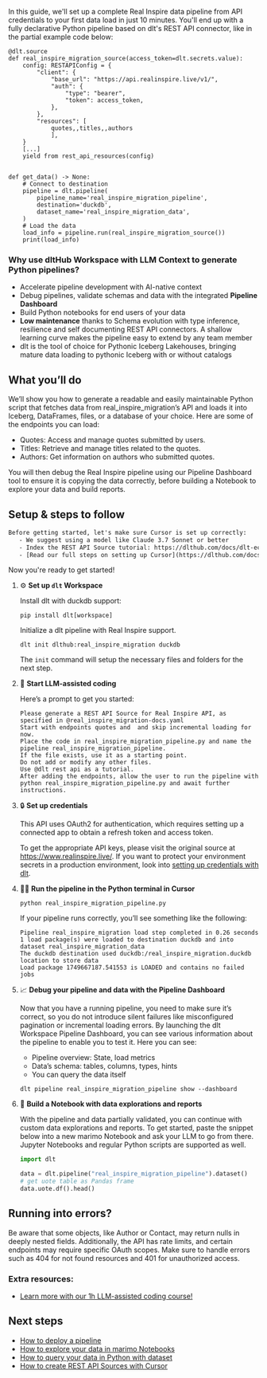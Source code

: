 In this guide, we'll set up a complete Real Inspire data pipeline from API credentials to your first data load in just 10 minutes. You'll end up with a fully declarative Python pipeline based on dlt's REST API connector, like in the partial example code below:

```python-outcome
@dlt.source
def real_inspire_migration_source(access_token=dlt.secrets.value):
    config: RESTAPIConfig = {
        "client": {
            "base_url": "https://api.realinspire.live/v1/",
            "auth": {
                "type": "bearer",
                "token": access_token,
            },
        },
        "resources": [
            quotes,,titles,,authors
            ],
    }
    [...]
    yield from rest_api_resources(config)


def get_data() -> None:
    # Connect to destination
    pipeline = dlt.pipeline(
        pipeline_name='real_inspire_migration_pipeline',
        destination='duckdb',
        dataset_name='real_inspire_migration_data', 
    )
    # Load the data
    load_info = pipeline.run(real_inspire_migration_source())
    print(load_info) 
```

### Why use dltHub Workspace with LLM Context to generate Python pipelines?

- Accelerate pipeline development with AI-native context
- Debug pipelines, validate schemas and data with the integrated **Pipeline Dashboard**
- Build Python notebooks for end users of your data
- **Low maintenance** thanks to Schema evolution with type inference, resilience and self documenting REST API connectors. A shallow learning curve makes the pipeline easy to extend by any team member
- dlt is the tool of choice for Pythonic Iceberg Lakehouses, bringing mature data loading to pythonic Iceberg with or without catalogs

## What you’ll do

We’ll show you how to generate a readable and easily maintainable Python script that fetches data from real_inspire_migration’s API and loads it into Iceberg, DataFrames, files, or a database of your choice. Here are some of the endpoints you can load:

- Quotes: Access and manage quotes submitted by users.
- Titles: Retrieve and manage titles related to the quotes.
- Authors: Get information on authors who submitted quotes.

You will then debug the Real Inspire pipeline using our Pipeline Dashboard tool to ensure it is copying the data correctly, before building a Notebook to explore your data and build reports.

## Setup & steps to follow

```default
Before getting started, let's make sure Cursor is set up correctly:
   - We suggest using a model like Claude 3.7 Sonnet or better
   - Index the REST API Source tutorial: https://dlthub.com/docs/dlt-ecosystem/verified-sources/rest_api/ and add it to context as **@dlt rest api**
   - [Read our full steps on setting up Cursor](https://dlthub.com/docs/dlt-ecosystem/llm-tooling/cursor-restapi#23-configuring-cursor-with-documentation)
```

Now you're ready to get started!

1. ⚙️ **Set up `dlt` Workspace**
    
    Install dlt with duckdb support:
    ```shell
    pip install dlt[workspace]
    ```

    Initialize a dlt pipeline with Real Inspire support.
    ```shell
    dlt init dlthub:real_inspire_migration duckdb
    ```

    The `init` command will setup the necessary files and folders for the next step.
    
2. 🤠 **Start LLM-assisted coding**
    
    Here’s a prompt to get you started:
    
    ```prompt
    Please generate a REST API Source for Real Inspire API, as specified in @real_inspire_migration-docs.yaml 
    Start with endpoints quotes and  and skip incremental loading for now. 
    Place the code in real_inspire_migration_pipeline.py and name the pipeline real_inspire_migration_pipeline. 
    If the file exists, use it as a starting point. 
    Do not add or modify any other files. 
    Use @dlt rest api as a tutorial. 
    After adding the endpoints, allow the user to run the pipeline with python real_inspire_migration_pipeline.py and await further instructions.
    ```

    
3. 🔒 **Set up credentials** 
    
    This API uses OAuth2 for authentication, which requires setting up a connected app to obtain a refresh token and access token.
    
    To get the appropriate API keys, please visit the original source at https://www.realinspire.live/.
    If you want to protect your environment secrets in a production environment, look into [setting up credentials with dlt](https://dlthub.com/docs/walkthroughs/add_credentials).
    
4. 🏃‍♀️ **Run the pipeline in the Python terminal in Cursor**
    
    ```shell
    python real_inspire_migration_pipeline.py
    ```
    
    If your pipeline runs correctly, you’ll see something like the following:
    
    ```shell
    Pipeline real_inspire_migration load step completed in 0.26 seconds
    1 load package(s) were loaded to destination duckdb and into dataset real_inspire_migration_data
    The duckdb destination used duckdb:/real_inspire_migration.duckdb location to store data
    Load package 1749667187.541553 is LOADED and contains no failed jobs
    ```
    
5. 📈 **Debug your pipeline and data with the Pipeline Dashboard**

    Now that you have a running pipeline, you need to make sure it’s correct, so you do not introduce silent failures like misconfigured pagination or incremental loading errors. By launching the dlt Workspace Pipeline Dashboard, you can see various information about the pipeline to enable you to test it. Here you can see:
    - Pipeline overview: State, load metrics
    - Data’s schema: tables, columns, types, hints
    - You can query the data itself
    
    ```shell
    dlt pipeline real_inspire_migration_pipeline show --dashboard
    ```
    
6. 🐍 **Build a Notebook with data explorations and reports**

    With the pipeline and data partially validated, you can continue with custom data explorations and reports. To get started, paste the snippet below into a new marimo Notebook and ask your LLM to go from there. Jupyter Notebooks and regular Python scripts are supported as well.

    
    ```python
    import dlt

   data = dlt.pipeline("real_inspire_migration_pipeline").dataset()
   # get uote table as Pandas frame
   data.uote.df().head()
    ```

## Running into errors?

Be aware that some objects, like Author or Contact, may return nulls in deeply nested fields. Additionally, the API has rate limits, and certain endpoints may require specific OAuth scopes. Make sure to handle errors such as 404 for not found resources and 401 for unauthorized access.

### Extra resources:

- [Learn more with our 1h LLM-assisted coding course!](https://www.youtube.com/watch?v=GGid70rnJuM)

## Next steps

- [How to deploy a pipeline](https://dlthub.com/docs/walkthroughs/deploy-a-pipeline)
- [How to explore your data in marimo Notebooks](https://dlthub.com/docs/general-usage/dataset-access/marimo)
- [How to query your data in Python with dataset](https://dlthub.com/docs/general-usage/dataset-access/dataset)
- [How to create REST API Sources with Cursor](https://dlthub.com/docs/dlt-ecosystem/llm-tooling/cursor-restapi)